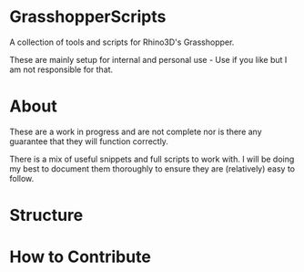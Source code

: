 # GrasshopperScripts
A collection of tools and scripts for Rhino3D's Grasshopper. 

These are mainly setup for internal and personal use - Use if you like but I am not responsible for that. 

# About 

These are a work in progress and are not complete nor is there any guarantee that they will function correctly. 

There is a mix of useful snippets and full scripts to work with. I will be doing my best to document them thoroughly to ensure they are (relatively) easy to follow. 

# Structure

# How to Contribute

